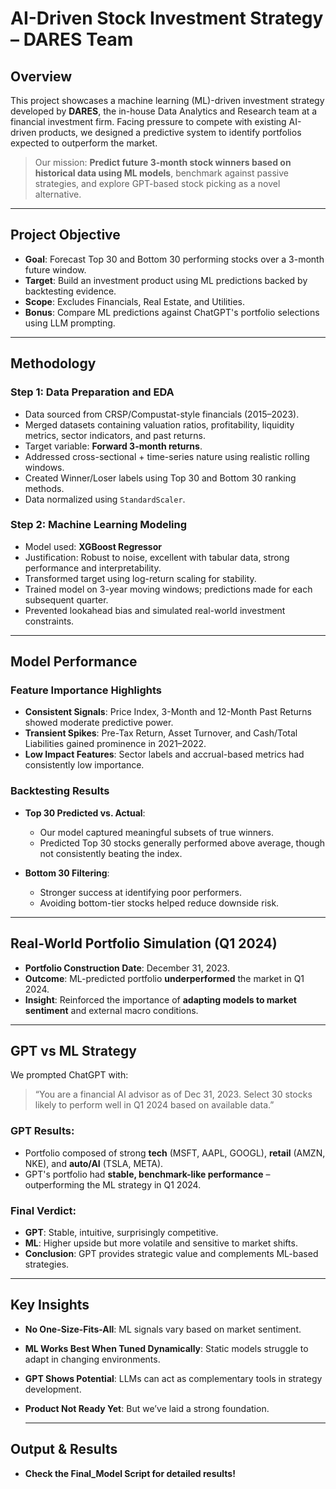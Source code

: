 # AI-Driven Stock Investment Strategy – DARES Team 

## Overview

This project showcases a machine learning (ML)-driven investment strategy developed by **DARES**, the in-house Data Analytics and Research team at a financial investment firm. Facing pressure to compete with existing AI-driven products, we designed a predictive system to identify portfolios expected to outperform the market.

> Our mission: **Predict future 3-month stock winners based on historical data using ML models**, benchmark against passive strategies, and explore GPT-based stock picking as a novel alternative.

---

## Project Objective

- **Goal**: Forecast Top 30 and Bottom 30 performing stocks over a 3-month future window.
- **Target**: Build an investment product using ML predictions backed by backtesting evidence.
- **Scope**: Excludes Financials, Real Estate, and Utilities.
- **Bonus**: Compare ML predictions against ChatGPT's portfolio selections using LLM prompting.

---

## Methodology

### Step 1: Data Preparation and EDA
- Data sourced from CRSP/Compustat-style financials (2015–2023).
- Merged datasets containing valuation ratios, profitability, liquidity metrics, sector indicators, and past returns.
- Target variable: **Forward 3-month returns**.
- Addressed cross-sectional + time-series nature using realistic rolling windows.
- Created Winner/Loser labels using Top 30 and Bottom 30 ranking methods.
- Data normalized using `StandardScaler`.

### Step 2: Machine Learning Modeling
- Model used: **XGBoost Regressor**
- Justification: Robust to noise, excellent with tabular data, strong performance and interpretability.
- Transformed target using log-return scaling for stability.
- Trained model on 3-year moving windows; predictions made for each subsequent quarter.
- Prevented lookahead bias and simulated real-world investment constraints.

---

## Model Performance

### Feature Importance Highlights
- **Consistent Signals**: Price Index, 3-Month and 12-Month Past Returns showed moderate predictive power.
- **Transient Spikes**: Pre-Tax Return, Asset Turnover, and Cash/Total Liabilities gained prominence in 2021–2022.
- **Low Impact Features**: Sector labels and accrual-based metrics had consistently low importance.

### Backtesting Results
- **Top 30 Predicted vs. Actual**:
  - Our model captured meaningful subsets of true winners.
  - Predicted Top 30 stocks generally performed above average, though not consistently beating the index.

- **Bottom 30 Filtering**:
  - Stronger success at identifying poor performers.
  - Avoiding bottom-tier stocks helped reduce downside risk.

---

## Real-World Portfolio Simulation (Q1 2024)

- **Portfolio Construction Date**: December 31, 2023.
- **Outcome**: ML-predicted portfolio **underperformed** the market in Q1 2024.
- **Insight**: Reinforced the importance of **adapting models to market sentiment** and external macro conditions.

---

## GPT vs ML Strategy

We prompted ChatGPT with:
> “You are a financial AI advisor as of Dec 31, 2023. Select 30 stocks likely to perform well in Q1 2024 based on available data.”

### GPT Results:
- Portfolio composed of strong **tech** (MSFT, AAPL, GOOGL), **retail** (AMZN, NKE), and **auto/AI** (TSLA, META).
- GPT's portfolio had **stable, benchmark-like performance** – outperforming the ML strategy in Q1 2024.

### Final Verdict:
- **GPT**: Stable, intuitive, surprisingly competitive.
- **ML**: Higher upside but more volatile and sensitive to market shifts.
- **Conclusion**: GPT provides strategic value and complements ML-based strategies.

---

## Key Insights

- **No One-Size-Fits-All**: ML signals vary based on market sentiment.
- **ML Works Best When Tuned Dynamically**: Static models struggle to adapt in changing environments.
- **GPT Shows Potential**: LLMs can act as complementary tools in strategy development.
- **Product Not Ready Yet**: But we’ve laid a strong foundation.

  ---

## Output & Results

- **Check the Final_Model Script for detailed results!**


